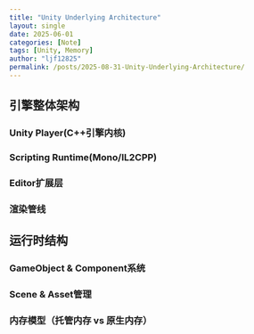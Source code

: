 ```yaml
---
title: "Unity Underlying Architecture"
layout: single
date: 2025-06-01
categories: [Note]
tags: [Unity, Memory]
author: "ljf12825"
permalink: /posts/2025-08-31-Unity-Underlying-Architecture/
---
```

## 引擎整体架构
### Unity Player(C++引擎内核)
### Scripting Runtime(Mono/IL2CPP)
### Editor扩展层
### 渲染管线

## 运行时结构
### GameObject & Component系统
### Scene & Asset管理
### 内存模型（托管内存 vs 原生内存）